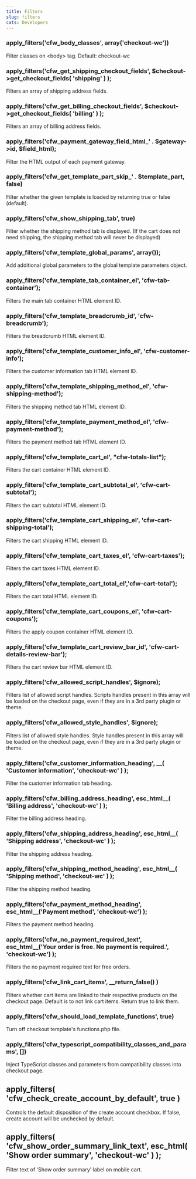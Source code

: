 ```yaml
---
title: Filters
slug: filters
cats: Developers
---
```


<h3>apply_filters('cfw_body_classes', array('checkout-wc'))</h3>
<p>Filter classes on &lt;body&gt; tag. Default: checkout-wc</p>
<h3>apply_filters('cfw_get_shipping_checkout_fields', $checkout-&gt;get_checkout_fields( 'shipping' ) );</h3>
<p>Filters an array of shipping address fields.</p>
<h3>apply_filters('cfw_get_billing_checkout_fields', $checkout-&gt;get_checkout_fields( 'billing' ) );</h3>
<p>Filters an array of billing address fields.</p>
<h3>apply_filters('cfw_payment_gateway_field_html_' . $gateway-&gt;id, $field_html);</h3>
<p>Filter the HTML output of each payment gateway.</p>
<h3>apply_filters('cfw_get_template_part_skip_' . $template_part, false)</h3>
<p>Filter whether the given template is loaded by returning true or false (default).</p>
<h3>apply_filters('cfw_show_shipping_tab', true)</h3>
<p>Filter whether the shipping method tab is displayed. (If the cart does not need shipping, the shipping method tab will never be displayed)</p>
<h3>apply_filters('cfw_template_global_params', array());</h3>
<p>Add additional global parameters to the global template parameters object.</p>
<h3>apply_filters('cfw_template_tab_container_el', 'cfw-tab-container');</h3>
<p>Filters the main tab container HTML element ID.</p>
<h3>apply_filters('cfw_template_breadcrumb_id', 'cfw-breadcrumb');</h3>
<p>Filters the breadcrumb HTML element ID.</p>
<h3>apply_filters('cfw_template_customer_info_el', 'cfw-customer-info');</h3>
<p>Filters the customer information tab HTML element ID.</p>
<h3>apply_filters('cfw_template_shipping_method_el', 'cfw-shipping-method');</h3>
<p>Filters the shipping method tab HTML element ID.</p>
<h3>apply_filters('cfw_template_payment_method_el', 'cfw-payment-method');</h3>
<p>Filters the payment method tab HTML element ID.</p>
<h3>apply_filters('cfw_template_cart_el', &quot;cfw-totals-list&quot;);</h3>
<p>Filters the cart container HTML element ID.</p>
<h3>apply_filters('cfw_template_cart_subtotal_el', 'cfw-cart-subtotal');</h3>
<p>Filters the cart subtotal HTML element ID.</p>
<h3>apply_filters('cfw_template_cart_shipping_el', 'cfw-cart-shipping-total');</h3>
<p>Filters the cart shipping HTML element ID.</p>
<h3>apply_filters('cfw_template_cart_taxes_el', 'cfw-cart-taxes');</h3>
<p>Filters the cart taxes HTML element ID.</p>
<h3>apply_filters('cfw_template_cart_total_el','cfw-cart-total');</h3>
<p>Filters the cart total HTML element ID.</p>
<h3>apply_filters('cfw_template_cart_coupons_el', 'cfw-cart-coupons');</h3>
<p>Filters the apply coupon container HTML element ID.</p>
<h3>apply_filters('cfw_template_cart_review_bar_id', 'cfw-cart-details-review-bar');</h3>
<p>Filters the cart review bar HTML element ID.</p>
<h3>apply_filters('cfw_allowed_script_handles', $ignore);</h3>
<p>Filters list of allowed script handles. Scripts handles present in this array will be loaded on the checkout page, even if they are in a 3rd party plugin or theme.</p>
<h3>apply_filters('cfw_allowed_style_handles', $ignore);</h3>
<p>Filters list of allowed style handles. Style handles present in this array will be loaded on the checkout page, even if they are in a 3rd party plugin or theme.</p>
<h3>apply_filters('cfw_customer_information_heading', __( 'Customer information', 'checkout-wc' ) );</h3>
<p>Filter the customer information tab heading.</p>
<h3>apply_filters('cfw_billing_address_heading', esc_html__( 'Billing address', 'checkout-wc' ) );</h3>
<p>Filter the billing address heading.</p>
<h3>apply_filters('cfw_shipping_address_heading', esc_html__( 'Shipping address', 'checkout-wc' ) );</h3>
<p>Filter the shipping address heading.</p>
<h3>apply_filters('cfw_shipping_method_heading', esc_html__( 'Shipping method', 'checkout-wc' ) );</h3>
<p>Filter the shipping method heading.</p>
<h3>apply_filters('cfw_payment_method_heading', esc_html__('Payment method', 'checkout-wc') );</h3>
<p>Filters the payment method heading.</p>
<h3>apply_filters('cfw_no_payment_required_text', esc_html__('Your order is free. No payment is required.', 'checkout-wc') );</h3>
<p>Filters the no payment required text for free orders.</p>
<h3>apply_filters('cfw_link_cart_items', __return_false() )</h3>
<p>Filters whether cart items are linked to their respective products on the checkout page. Default is to not link cart items. Return true to link them.</p>
<h3>apply_filters('cfw_should_load_template_functions', true)</h3>
<p>Turn off checkout template's functions.php file.</p>
<h3>apply_filters('cfw_typescript_compatibility_classes_and_params', [])</h3>
<p>Inject TypeScript classes and parameters from compatibility classes into checkout page.</p>
<h2>apply_filters( 'cfw_check_create_account_by_default', true )</h2>
<p>Controls the default disposition of the create account checkbox. If false, create account will be unchecked by default.</p>
<h2>apply_filters( 'cfw_show_order_summary_link_text', esc_html( 'Show order summary', 'checkout-wc' ) );</h2>
<p>Filter text of 'Show order summary' label on mobile cart.</p>
